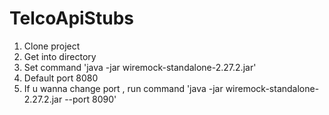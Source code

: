 # TelcoApiStubs

1. Clone project
2. Get into directory
3. Set command 'java -jar wiremock-standalone-2.27.2.jar'
4. Default port 8080
5. If u wanna change port , run command 'java -jar wiremock-standalone-2.27.2.jar --port 8090'

